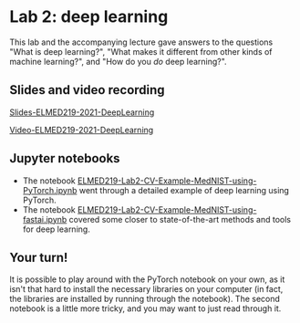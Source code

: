 # Lab 2: deep learning

This lab and the accompanying lecture gave answers to the questions "What is deep learning?", "What makes it different from other kinds of machine learning?", and "How do you _do_ deep learning?". 


## Slides and video recording

[Slides-ELMED219-2021-DeepLearning]()

[Video-ELMED219-2021-DeepLearning](https://youtu.be/2XaIf6AMuis)

## Jupyter notebooks

* The notebook [ELMED219-Lab2-CV-Example-MedNIST-using-PyTorch.ipynb](./ELMED219-Lab2-CV-Example-MedNIST-using-PyTorch.ipynb) went through a detailed example of deep learning using PyTorch. 
* The notebook [ELMED219-Lab2-CV-Example-MedNIST-using-fastai.ipynb](./ELMED219-Lab2-CV-CV-Example-MedNIST-using-fastai.ipynb) covered some closer to state-of-the-art methods and tools for deep learning. 

## Your turn! 

It is possible to play around with the PyTorch notebook on your own, as it isn't that hard to install the necessary libraries on your computer (in fact, the libraries are installed by running through the notebook). The second notebook is a little more tricky, and you may want to just read through it. 
